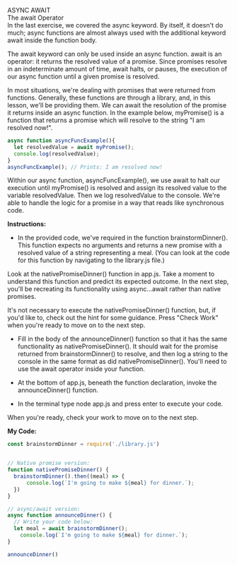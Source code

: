 ASYNC AWAIT<br>
The await Operator<br>
In the last exercise, we covered the async keyword. By itself, it doesn't do much; async functions are almost always used with the additional keyword await inside the function body.

The await keyword can only be used inside an async function. await is an operator: it returns the resolved value of a promise. Since promises resolve in an indeterminate amount of time, await halts, or pauses, the execution of our async function until a given promise is resolved.

In most situations, we're dealing with promises that were returned from functions. Generally, these functions are through a library, and, in this lesson, we'll be providing them. We can await the resolution of the promise it returns inside an async function. In the example below, myPromise() is a function that returns a promise which will resolve to the string "I am resolved now!".
```javascript
async function asyncFuncExample(){
  let resolvedValue = await myPromise();
  console.log(resolvedValue);
}
asyncFuncExample(); // Prints: I am resolved now!
```

Within our async function, asyncFuncExample(), we use await to halt our execution until myPromise() is resolved and assign its resolved value to the variable resolvedValue. Then we log resolvedValue to the console. We're able to handle the logic for a promise in a way that reads like synchronous code.

**Instructions:**
* In the provided code, we've required in the function brainstormDinner(). This function expects no arguments and returns a new promise with a resolved value of a string representing a meal. (You can look at the code for this function by navigating to the library.js file.)

Look at the nativePromiseDinner() function in app.js. Take a moment to understand this function and predict its expected outcome. In the next step, you'll be recreating its functionality using async...await rather than native promises.

It's not necessary to execute the nativePromiseDinner() function, but, if you'd like to, check out the hint for some guidance. Press "Check Work" when you're ready to move on to the next step.

* Fill in the body of the announceDinner() function so that it has the same functionality as nativePromiseDinner(). It should wait for the promise returned from brainstormDinner() to resolve, and then log a string to the console in the same format as did nativePromiseDinner(). You'll need to use the await operator inside your function.

* At the bottom of app.js, beneath the function declaration, invoke the announceDinner() function.

* In the terminal type node app.js and press enter to execute your code.

When you're ready, check your work to move on to the next step.

**My Code:**
```javascript
const brainstormDinner = require('./library.js')


// Native promise version:
function nativePromiseDinner() {
  brainstormDinner().then((meal) => {
	  console.log(`I'm going to make ${meal} for dinner.`);
  })
}

// async/await version:
async function announceDinner() {
  // Write your code below:
  let meal = await brainstormDinner();
    console.log(`I'm going to make ${meal} for dinner.`);
}

announceDinner()
```
